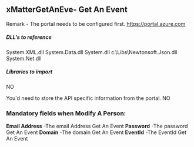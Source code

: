 ## xMatterGetAnEve- Get An Event

Remark - The portal needs to be configured first. https://portal.azure.com

##### DLL's to reference
System.XML.dll
System.Data.dll
System.dll
c:\Libs\Newtonsoft.Json.dll
System.Net.dll
##### Libraries to import
NO


You'd need to store the API specific information from the portal.
NO

### Mandatory fields when Modify A Person:
**Email Address**               -The email Address Get An Event
**Password**			-The password Get An Event
**Domain**			-The domain Get An Event
**EventId**			-The EventId Get An Event
